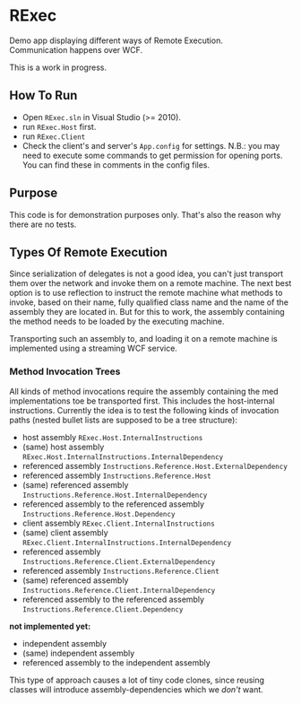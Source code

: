 # RExec
Demo app displaying different ways of Remote Execution.<br/>
Communication happens over WCF.

This is a work in progress.


## How To Run

 * Open `RExec.sln` in Visual Studio (>= 2010).
 * run `RExec.Host` first.
 * run `RExec.Client`
 * Check the client's and server's `App.config` for settings. N.B.: you may need to execute some commands to get permission for opening ports. You can find these in comments in the config files.


## Purpose

This code is for demonstration purposes only. That's also the reason why there are no tests.


## Types Of Remote Execution

Since serialization of delegates is not a good idea, you can't just transport them over the network and invoke them on a remote machine.
The next best option is to use reflection to instruct the remote machine what methods to invoke, based on their name, fully qualified class name and the name of the assembly they are located in.
But for this to work, the assembly containing the method needs to be loaded by the executing machine.

Transporting such an assembly to, and loading it on a remote machine is implemented using a streaming WCF service.


### Method Invocation Trees

All kinds of method invocations require the assembly containing the med implementations toe be transported first.
This includes the host-internal instructions.
Currently the idea is to test the following kinds of invocation paths (nested bullet lists are supposed to be a tree structure):


 * host assembly `RExec.Host.InternalInstructions`
  * (same) host assembly `RExec.Host.InternalInstructions.InternalDependency`
  * referenced assembly `Instructions.Reference.Host.ExternalDependency`
 * referenced assembly `Instructions.Reference.Host`
  * (same) referenced assembly `Instructions.Reference.Host.InternalDependency`
  * referenced assembly to the referenced assembly `Instructions.Reference.Host.Dependency`
 * client assembly `RExec.Client.InternalInstructions`
  * (same) client assembly `RExec.Client.InternalInstructions.InternalDependency`
  * referenced assembly `Instructions.Reference.Client.ExternalDependency`
 * referenced assembly `Instructions.Reference.Client`
  * (same) referenced assembly `Instructions.Reference.Client.InternalDependency`
  * referenced assembly to the referenced assembly `Instructions.Reference.Client.Dependency`

**not implemented yet:**

  * independent assembly
  * (same) independent assembly
  * referenced assembly to the independent assembly

This type of approach causes a lot of tiny code clones, since reusing classes will introduce assembly-dependencies which we *don't* want.
